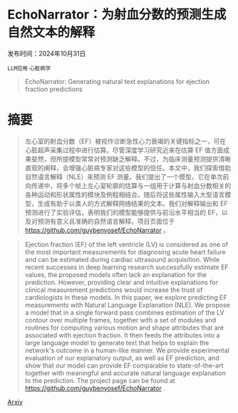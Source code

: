 # EchoNarrator：为射血分数的预测生成自然文本的解释

发布时间：2024年10月31日

`LLM应用` `心脏病学`

> EchoNarrator: Generating natural text explanations for ejection fraction predictions

# 摘要

> 左心室的射血分数（EF）被视作诊断急性心力衰竭的关键指标之一，可在心脏超声采集过程中进行估算。尽管深度学习研究近来在估算 EF 值方面成果斐然，但所提模型常常对预测缺乏解释。不过，为临床测量预测提供清晰直观的阐释，会增强心脏病专家对这些模型的信任。本文中，我们探索借助自然语言解释（NLE）来预测 EF 测量。我们提出了一个模型，它在单次前向传递中，将多个帧上左心室轮廓的估算与一组用于计算与射血分数相关的各种运动和形状属性的模块及例程相结合。随后将这些属性输入大型语言模型，生成有助于以类人的方式解释网络结果的文本。我们对解释输出和 EF 预测进行了实验评估，表明我们的模型能够提供与前沿水平相当的 EF，以及对预测有意义且准确的自然语言解释。项目页面位于 https://github.com/guybenyosef/EchoNarrator 。

> Ejection fraction (EF) of the left ventricle (LV) is considered as one of the most important measurements for diagnosing acute heart failure and can be estimated during cardiac ultrasound acquisition. While recent successes in deep learning research successfully estimate EF values, the proposed models often lack an explanation for the prediction. However, providing clear and intuitive explanations for clinical measurement predictions would increase the trust of cardiologists in these models. In this paper, we explore predicting EF measurements with Natural Language Explanation (NLE). We propose a model that in a single forward pass combines estimation of the LV contour over multiple frames, together with a set of modules and routines for computing various motion and shape attributes that are associated with ejection fraction. It then feeds the attributes into a large language model to generate text that helps to explain the network's outcome in a human-like manner. We provide experimental evaluation of our explanatory output, as well as EF prediction, and show that our model can provide EF comparable to state-of-the-art together with meaningful and accurate natural language explanation to the prediction. The project page can be found at https://github.com/guybenyosef/EchoNarrator .

[Arxiv](https://arxiv.org/abs/2410.23744)